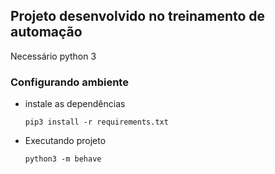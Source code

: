 ## Projeto desenvolvido no treinamento de automação

Necessário python 3

### Configurando ambiente
* instale as dependências
    ``` 
    pip3 install -r requirements.txt
    ``` 
* Executando projeto
    ```
    python3 -m behave
    ```